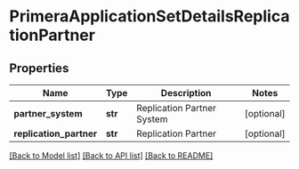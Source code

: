 # PrimeraApplicationSetDetailsReplicationPartner

## Properties
Name | Type | Description | Notes
------------ | ------------- | ------------- | -------------
**partner_system** | **str** | Replication Partner System | [optional] 
**replication_partner** | **str** | Replication Partner | [optional] 

[[Back to Model list]](../README.md#documentation-for-models) [[Back to API list]](../README.md#documentation-for-api-endpoints) [[Back to README]](../README.md)


